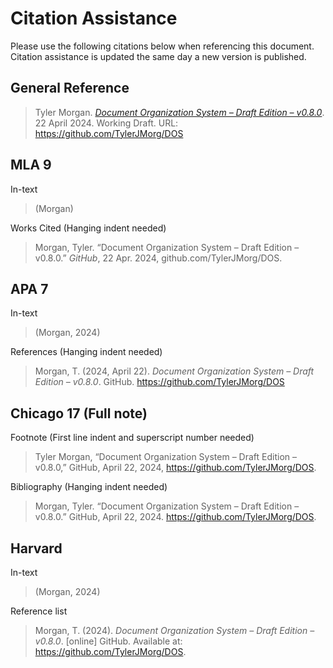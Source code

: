 # Citation Assistance
Please use the following citations below when referencing this document. Citation assistance is updated the same day a new version is published.

## General Reference
> Tyler Morgan. [_Document Organization System – Draft Edition – v0.8.0_](https://github.com/TylerJMorg/DOS). 22 April 2024. Working Draft. URL: https://github.com/TylerJMorg/DOS



## MLA 9
In-text
>(Morgan)

Works Cited (Hanging indent needed)
> Morgan, Tyler. “Document Organization System – Draft Edition – v0.8.0.” _GitHub_, 22 Apr. 2024, github.com/TylerJMorg/DOS.



## APA 7
In-text
> (Morgan, 2024)

References (Hanging indent needed)
> Morgan, T. (2024, April 22). _Document Organization System – Draft Edition – v0.8.0_. GitHub. https://github.com/TylerJMorg/DOS



## Chicago 17 (Full note)
Footnote (First line indent and superscript number needed)
> Tyler Morgan, “Document Organization System – Draft Edition – v0.8.0,” GitHub, April 22, 2024, https://github.com/TylerJMorg/DOS.

Bibliography (Hanging indent needed)
> Morgan, Tyler. “Document Organization System – Draft Edition – v0.8.0.” GitHub, April 22, 2024. https://github.com/TylerJMorg/DOS.



## Harvard
In-text
> (Morgan, 2024)

Reference list
> Morgan, T. (2024). _Document Organization System – Draft Edition – v0.8.0_. [online] GitHub. Available at: https://github.com/TylerJMorg/DOS.
